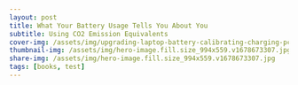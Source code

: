 ```yaml
---
layout: post
title: What Your Battery Usage Tells You About You
subtitle: Using CO2 Emission Equivalents
cover-img: /assets/img/upgrading-laptop-battery-calibrating-charging-pcexpertservice.jpg
thumbnail-img: /assets/img/hero-image.fill.size_994x559.v1678673307.jpg
share-img: /assets/img/hero-image.fill.size_994x559.v1678673307.jpg
tags: [books, test]
---
```

